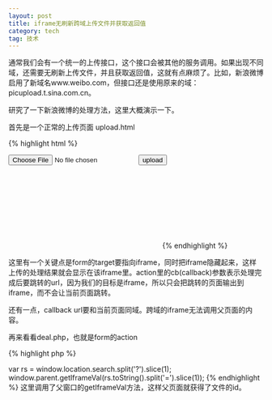 ```yaml
---
layout: post
title: iframe无刷新跨域上传文件并获取返回值
category: tech
tag: 技术
---
```


通常我们会有一个统一的上传接口，这个接口会被其他的服务调用。如果出现不同域，还需要无刷新上传文件，并且获取返回值，这就有点麻烦了。比如，新浪微博启用了新域名www.weibo.com，但接口还是使用原来的域：picupload.t.sina.com.cn。

研究了一下新浪微博的处理方法，这里大概演示一下。

首先是一个正常的上传页面 upload.html

{% highlight html %}
<script>
	// 这个函数将来会被iframe用到
	function getIframeVal(val)
	{
		alert(val);
	}
</script>

<!-- 我把upload.com指向了127.0.0.1 -->
<form method="post" target="if" enctype="multipart/form-data" action="http://upload.com/playground/js/deal.php?cb=http://localhost/playground/js/deal_cd.html">
	<input type="file" name="file" />
	<input type="SUBMIT" value="upload" />
</form>
<IFRAME id="if" name="if" src="about:blank" frameborder='0'></IFRAME>
{% endhighlight %}

这里有一个关键点是form的target要指向iframe，同时把iframe隐藏起来，这样上传的处理结果就会显示在该iframe里。action里的cb(callback)参数表示处理完成后要跳转的url，因为我们的目标是iframe，所以只会把跳转的页面输出到iframe，而不会让当前页面跳转。

还有一点，callback url要和当前页面同域。跨域的iframe无法调用父页面的内容。

再来看看deal.php，也就是form的action

{% highlight php %}
<?php
// deal upload file
// and get file id, you can pass other params either
header('location:'.$_GET['cb'].'?file_id=123');
{% endhighlight %}

这里可以处理文件，然后入库。操作完成后，把文件的id及其他信息都放在url里，最后跳转到这个url。

最后来看看deal_cd.html，也就是刚刚deal.php跳转到的url，这个文件的内容会填充到页面的iframe里。

{% highlight html %}
<script type="text/javascript">
	var rs = window.location.search.split('?').slice(1);
	window.parent.getIframeVal(rs.toString().split('=').slice(1));
</script>
{% endhighlight %}

这里调用了父窗口的getIframeVal方法，这样父页面就获得了文件的id。
